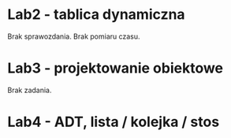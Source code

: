 # Lab2 - tablica dynamiczna

Brak sprawozdania.
Brak pomiaru czasu.

# Lab3 - projektowanie obiektowe

Brak zadania.

# Lab4 - ADT, lista / kolejka / stos
